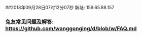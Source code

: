 ##2018年09月28日07时12分07秒 新址: 159.65.88.157
### 兔友常见问题及解答: https://github.com/wanggonging/d/blob/w/FAQ.md
